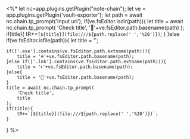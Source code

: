 <%*
let nc=app.plugins.getPlugin("note-chain");
let ve = app.plugins.getPlugin('vault-exporter');
let path = await nc.chain.tp_prompt('Input uri');
if(ve.fsEditor.isdir(path)){
	let title = await nc.chain.tp_prompt(
		'Check title',
		'📁'+ve.fsEditor.path.basename(path)
	);
	if(title){
		tR+=`[${title}](file:///${path.replace(' ','%20')})`;
	}
}else if(ve.fsEditor.isfile(path)){
	let title = '';
	
	if(['.exe'].contains(ve.fsEditor.path.extname(path))){
		title = '❄️'+ve.fsEditor.path.basename(path);
	}else if(['.lnk'].contains(ve.fsEditor.path.extname(path))){
		title = '📞'+ve.fsEditor.path.basename(path);
	}else{
		title = '📃'+ve.fsEditor.path.basename(path);
	}
	title = await nc.chain.tp_prompt(
		'Check title',
		title
	);
	if(title){
		tR+=`[${title}](file:///${path.replace(' ','%20')})`;
	}
}
%>
